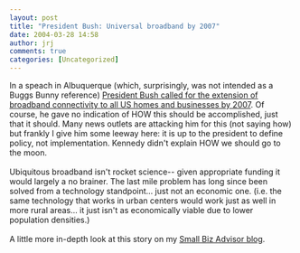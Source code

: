 ```yaml
---
layout: post
title: "President Bush: Universal broadband by 2007"
date: 2004-03-28 14:58
author: jrj
comments: true
categories: [Uncategorized]
---
```

In a speach in Albuquerque (which, surprisingly, was not intended as a Buggs Bunny reference) <a href="http://www.msnbc.msn.com/id/4609864/">President Bush called for the extension of broadband connectivity to all US homes and businesses by 2007</a>. Of course, he gave no indication of HOW this should be accomplished, just that it should. Many news outlets are attacking him for this (not saying how) but frankly I give him some leeway here: it is up to the president to define policy, not implementation. Kennedy didn't explain HOW we should go to the moon.
<br />
<br />Ubiquitous broadband isn't rocket science-- given appropriate funding it would largely a no brainer. The last mile problem has long since been solved from a technology standpoint... just not an economic one. (i.e. the same technology that works in urban centers would work just as well in more rural areas... it just isn't as economically viable due to lower population densities.)
<br />
<br />A little more in-depth look at this story on my <a href="http://www.small-biz-advisor.com/communities/sba/blogStuff/archives/2004_03_28_archive.html#108051581222728203">Small Biz Advisor blog</a>.
